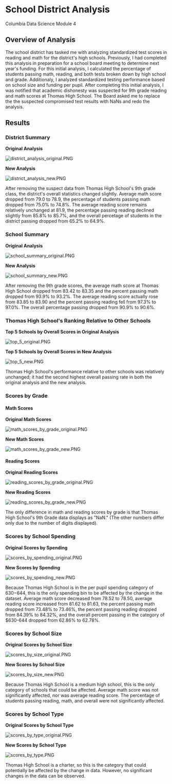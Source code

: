 # School District Analysis
Columbia Data Science Module 4
## Overview of Analysis

The school district has tasked me with analyzing standardized test scores in reading and math for the district's high schools. Previously, I had completed this analysis in preparation for a school board meeting to determine next year's funding. For this initial analysis, I calculated the percentage of students passing math, reading, and both tests broken down by high school and grade. Additionaly, I analyzed standardized testing performance based on school size and funding per pupil. After completing this initial analysis, I was notified that academic dishonesty was suspected for 9th grade reading and math scores at Thomas High School. The Board asked me to replace the the suspected compromised test results with NaNs and redo the analysis.

## Results

### District Summary
**Original Analysis**

![district_analysis_original.PNG](Resources/district_analysis_original.PNG) 

**New Analysis**

![district_analysis_new.PNG](Resources/district_analysis_new.PNG) 

After removing the suspect data from Thomas High School's 9th grade class, the district's overall statistics changed slightly. Average math score dropped from 79.0 to 78.9, the percentage of students passing math dropped from 75.0% to 74.8%. The average reading score remains relatively unchanged at 81.9, the percentage passing reading declined slightly from 85.8% to 85.7%, and the overall percetage of students in the district passing dropped from 65.2% to 64.9%.

### School Summary
**Original Analysis**

![school_summary_original.PNG](Resources/school_summary_original.PNG) 

**New Analysis**

![school_summary_new.PNG](Resources/school_summary_new.PNG) 

After removing the 9th grade scores, the average math score at Thomas High School dropped from 83.42 to 83.35 and the percent passing math dropped from 93.9% to 93.2%. The average reading score actually rose from 83.85 to 83.90 and the percent passing reading fell from 97.3% to 97.0%. The overall percentage passing dropped from 90.9% to 90.6%.

### Thomas High School's Ranking Relative to Other Schools

**Top 5 Schools by Overall Scores in Original Analysis**

![top_5_original.PNG](Resources/top_5_original.PNG) 

**Top 5 Schools by Overall Scores in New Analysis**

![top_5_new.PNG](Resources/top_5_new.PNG) 

Thomas High School's performance relative to other schools was relatively unchanged; it had the second highest overall passing rate in both the original analysis and the new analysis.

### Scores by Grade

#### Math Scores

**Original Math Scores**

![math_scores_by_grade_original.PNG](Resources/math_scores_by_grade_original.PNG) 

**New Math Scores**

![math_scores_by_grade_new.PNG](Resources/math_scores_by_grade_new.PNG) 

#### Reading Scores

**Original Reading Scores**

![reading_scores_by_grade_original.PNG](Resources/reading_scores_by_grade_original.PNG)

**New Reading Scores**

![reading_scores_by_grade_new.PNG](Resources/reading_scores_by_grade_new.PNG)  

The only difference in math and reading scores by grade is that Thomas High School's 9th Grade data displays as "NaN." (The other numbers differ only due to the number of digits displayed).

### Scores by School Spending
**Original Scores by Spending**

![scores_by_spending_original.PNG](Resources/scores_by_spending_original.PNG)  

**New Scores by Spending**

![scores_by_spending_new.PNG](Resources/scores_by_spending_new.PNG)  

Because Thomas High School is in the per pupil spending category of $630-$644, this is the only spending bin to be affected by the change in the dataset. Average math score decreased from 78.52 to 78.50, average reading score increased from 81.62 to 81.63, the percent passing math dropped from 73.48% to 73.46%, the percent passing reading dropped from 84.39% to 84.32%, and the overall percent passing in the category of $630-644 dropped from 62.86% to 62.78%.

### Scores by School Size

**Original Scores by School Size**

![scores_by_size_original.PNG](Resources/scores_by_size_original.PNG)  

**New Scores by School Size**

![scores_by_size_new.PNG](Resources/scores_by_size_new.PNG) 

Because Thomas High School is a medium high school, this is the only category of schools that could be affected. Average math score was not significantly affected, nor was average reading score. The percentage of students passing reading, math, and overall were not significantly affected.

### Scores by School Type

**Original Scores by School Type**

![scores_by_type_original.PNG](Resources/scores_by_type_original.PNG)  

**New Scores by School Type**

![scores_by_type.PNG](Resources/scores_by_type.PNG)  

Thomas High School is a charter, so this is the category that could potentially be affected by the change in data. However, no significant changes in the data can be observed. 

